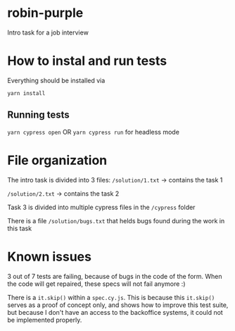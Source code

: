 # robin-purple
Intro task for a job interview

# How to instal and run tests

Everything should be installed via
```
yarn install
```

## Running tests

`yarn cypress open` OR `yarn cypress run` for headless mode

# File organization

The intro task is divided into 3 files:
`/solution/1.txt` -> contains the task 1

`/solution/2.txt` -> contains the task 2

Task 3 is divided into multiple cypress files in the `/cypress` folder

There is a file `/solution/bugs.txt` that helds bugs found during the work in this task

# Known issues

3 out of 7 tests are failing, because of bugs in the code of the form. When the code will get repaired, these specs will not fail anymore :)

There is a `it.skip()` within a `spec.cy.js`. This is because this `it.skip()` serves as a proof of concept only, and shows how to improve this test suite, but because I don't have an access to the backoffice systems, it could not be implemented properly. 
